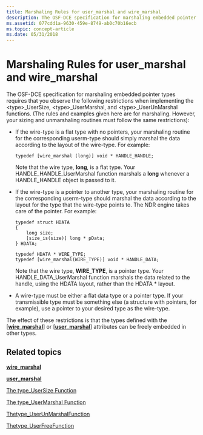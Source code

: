 ```yaml
---
title: Marshaling Rules for user_marshal and wire_marshal
description: The OSF-DCE specification for marshaling embedded pointer types requires that you observe the following restrictions when implementing the type \_UserSize, type \_UserMarshal, and type \_UserUnMarshal functions.
ms.assetid: 077cdd1a-9630-459e-8749-ab0c70b16ecb
ms.topic: concept-article
ms.date: 05/31/2018
---
```


# Marshaling Rules for user\_marshal and wire\_marshal

The OSF-DCE specification for marshaling embedded pointer types requires that you observe the following restrictions when implementing the &lt;type&gt;\_UserSize, &lt;type&gt;\_UserMarshal, and &lt;type&gt;\_UserUnMarshal functions. (The rules and examples given here are for marshaling. However, your sizing and unmarshaling routines must follow the same restrictions):

-   If the wire-type is a flat type with no pointers, your marshaling routine for the corresponding userm-type should simply marshal the data according to the layout of the wire-type. For example:

    ``` syntax
    typedef [wire_marshal (long)] void * HANDLE_HANDLE;
    ```

    Note that the wire type, **long**, is a flat type. Your HANDLE\_HANDLE\_UserMarshal function marshals a **long** whenever a HANDLE\_HANDLE object is passed to it.

-   If the wire-type is a pointer to another type, your marshaling routine for the corresponding userm-type should marshal the data according to the layout for the type that the wire-type points to. The NDR engine takes care of the pointer. For example:

    ``` syntax
    typedef struct HDATA
    {
        long size;
        [size_is(size)] long * pData;
    } HDATA;

    typedef HDATA * WIRE_TYPE;
    typedef [wire_marshal(WIRE_TYPE)] void * HANDLE_DATA;
    ```

    Note that the wire type, **WIRE\_TYPE**, is a pointer type. Your HANDLE\_DATA\_UserMarshal function marshals the data related to the handle, using the HDATA layout, rather than the HDATA \* layout.

-   A wire-type must be either a flat data type or a pointer type. If your transmissible type must be something else (a structure with pointers, for example), use a pointer to your desired type as the wire-type.

The effect of these restrictions is that the types defined with the \[[**wire\_marshal**](/windows/desktop/Midl/wire-marshal)\] or \[[**user\_marshal**](/windows/desktop/Midl/user-marshal)\] attributes can be freely embedded in other types.

## Related topics

<dl> <dt>

[**wire\_marshal**](/windows/desktop/Midl/wire-marshal)
</dt> <dt>

[**user\_marshal**](/windows/desktop/Midl/user-marshal)
</dt> <dt>

[The type\_UserSize Function](the-type-usersize-function.md)
</dt> <dt>

[The type\_UserMarshal Function](the-type-usermarshal-function.md)
</dt> <dt>

[Thetype\_UserUnMarshalFunction](the-type-userunmarshal-function.md)
</dt> <dt>

[Thetype\_UserFreeFunction](the-type-userfree-function.md)
</dt> </dl>

 

 
